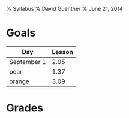 % Syllabus
% David Guenther
% June 21, 2014

# Goals

Day | Lesson
-----|-----
September 1 |2.05
pear|1.37
orange|3.09



# Grades
